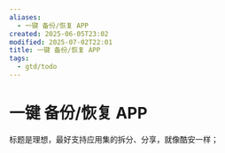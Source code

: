 ```yaml
---
aliases:
  - 一键 备份/恢复 APP
created: 2025-06-05T23:02
modified: 2025-07-02T22:01
title: 一键 备份/恢复 APP
tags:
  - gtd/todo
---
```


# 一键 备份/恢复 APP

标题是理想，最好支持应用集的拆分、分享，就像酷安一样；

